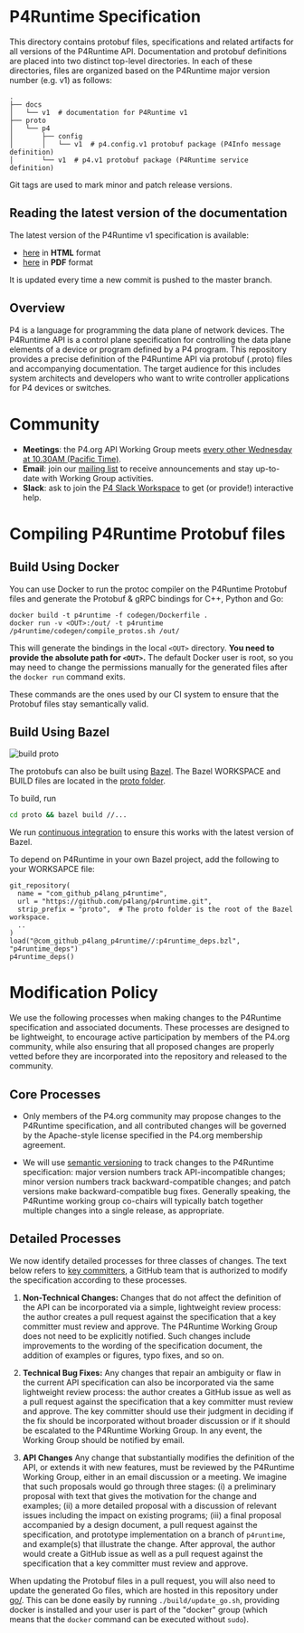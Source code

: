 # P4Runtime Specification

This directory contains protobuf files, specifications and related artifacts for
all versions of the P4Runtime API. Documentation and protobuf definitions are
placed into two distinct top-level directories. In each of these directories,
files are organized based on the P4Runtime major version number (e.g. v1) as
follows:
```
.
├── docs
│   └── v1  # documentation for P4Runtime v1
├── proto
│   └── p4
│       ├── config
│       │   └── v1  # p4.config.v1 protobuf package (P4Info message definition)
│       └── v1  # p4.v1 protobuf package (P4Runtime service definition)
```

Git tags are used to mark minor and patch release versions.

## Reading the latest version of the documentation

The latest version of the P4Runtime v1 specification is available:
* [here](https://p4.org/p4runtime/spec/master/P4Runtime-Spec.html) in **HTML**
  format
* [here](https://p4.org/p4runtime/spec/master/P4Runtime-Spec.pdf) in **PDF**
  format

It is updated every time a new commit is pushed to the master branch.

## Overview

P4 is a language for programming the data plane of network devices. The
P4Runtime API is a control plane specification for controlling the data plane
elements of a device or program defined by a P4 program. This repository
provides a precise definition of the P4Runtime API via protobuf (.proto) files
and accompanying documentation. The target audience for this includes system
architects and developers who want to write controller applications for P4
devices or switches.

# Community

 * **Meetings**: the P4.org API Working Group meets [every other Wednesday at
   10.30AM (Pacific Time)](https://VMware.zoom.us/j/506821682).
 * **Email**: join our [mailing
   list](https://lists.p4.org/mailman/listinfo/p4-dev_lists.p4.org) to receive
   announcements and stay up-to-date with Working Group activities.
 * **Slack**: ask to join the [P4 Slack Workspace] to get (or provide!)
   interactive help.

# Compiling P4Runtime Protobuf files

## Build Using Docker

You can use Docker to run the protoc compiler on the P4Runtime Protobuf files
and generate the Protobuf & gRPC bindings for C++, Python and Go:

```
docker build -t p4runtime -f codegen/Dockerfile .
docker run -v <OUT>:/out/ -t p4runtime /p4runtime/codegen/compile_protos.sh /out/
```

This will generate the bindings in the local `<OUT>` directory. **You need to
provide the absolute path for `<OUT>`.** The default Docker user is root, so you
may need to change the permissions manually for the generated files after the
`docker run` command exits.

These commands are the ones used by our CI system to ensure that the Protobuf
files stay semantically valid.

## Build Using Bazel

![build proto](https://github.com/p4lang/p4runtime/workflows/build%20proto/badge.svg)

The protobufs can also be built using [Bazel](https://bazel.build/).
The Bazel WORKSPACE and BUILD files are located in the [proto folder](proto/).

To build, run
```sh
cd proto && bazel build //...
```

We run [continuous integration](.github/workflows/ci-build-proto.yml) to ensure
this works with the latest version of Bazel.

To depend on P4Runtime in your own Bazel project, add the following to your
WORKSAPCE file:
```bazel
git_repository(
  name = "com_github_p4lang_p4runtime",
  url = "https://github.com/p4lang/p4runtime.git",
  strip_prefix = "proto",  # The proto folder is the root of the Bazel workspace.
  ..
)
load("@com_github_p4lang_p4runtime//:p4runtime_deps.bzl", "p4runtime_deps")
p4runtime_deps()
```

# Modification Policy

We use the following processes when making changes to the P4Runtime
specification and associated documents. These processes are designed to be
lightweight, to encourage active participation by members of the P4.org
community, while also ensuring that all proposed changes are properly vetted
before they are incorporated into the repository and released to the community.

## Core Processes

* Only members of the P4.org community may propose changes to the P4Runtime
  specification, and all contributed changes will be governed by the
  Apache-style license specified in the P4.org membership agreement.

* We will use [semantic versioning](http://semver.org/) to track changes to the
  P4Runtime specification: major version numbers track API-incompatible changes;
  minor version numbers track backward-compatible changes; and patch versions
  make backward-compatible bug fixes. Generally speaking, the P4Runtime working
  group co-chairs will typically batch together multiple changes into a single
  release, as appropriate.

## Detailed Processes

We now identify detailed processes for three classes of changes. The text below
refers to [key
committers](https://github.com/orgs/p4lang/teams/p4lang-key-committers), a
GitHub team that is authorized to modify the specification according to these
processes.

1. **Non-Technical Changes:** Changes that do not affect the definition of the
   API can be incorporated via a simple, lightweight review process: the author
   creates a pull request against the specification that a key committer must
   review and approve. The P4Runtime Working Group does not need to be
   explicitly notified. Such changes include improvements to the wording of the
   specification document, the addition of examples or figures, typo fixes, and
   so on.

2. **Technical Bug Fixes:** Any changes that repair an ambiguity or flaw in the
   current API specification can also be incorporated via the same lightweight
   review process: the author creates a GitHub issue as well as a pull request
   against the specification that a key committer must review and approve. The
   key committer should use their judgment in deciding if the fix should be
   incorporated without broader discussion or if it should be escalated to the
   P4Runtime Working Group. In any event, the Working Group should be notified
   by email.

3. **API Changes** Any change that substantially modifies the definition of the
   API, or extends it with new features, must be reviewed by the P4Runtime
   Working Group, either in an email discussion or a meeting. We imagine that
   such proposals would go through three stages: (i) a preliminary proposal with
   text that gives the motivation for the change and examples; (ii) a more
   detailed proposal with a discussion of relevant issues including the impact
   on existing programs; (iii) a final proposal accompanied by a design
   document, a pull request against the specification, and prototype
   implementation on a branch of `p4runtime`, and example(s) that illustrate the
   change. After approval, the author would create a GitHub issue as well as a
   pull request against the specification that a key committer must review and
   approve.

When updating the Protobuf files in a pull request, you will also need to update
the generated Go files, which are hosted in this repository under
[go/](go/). This can be done easily by running `./build/update_go.sh`, providing
docker is installed and your user is part of the "docker" group (which means
that the `docker` command can be executed without `sudo`).


[P4 Slack Workspace]: https://p4-lang.slack.com/join/shared_invite/enQtODA0NzY4Mjc5MTExLTRlMWVmN2I5ZTY4MTAzMDI3MGQ1OTZjM2ZmM2Q1MWE2YzZjYTQ2ZWMyMGUyYjQ2ZmIxMjFjZDE4ZThiN2ZkZWI

